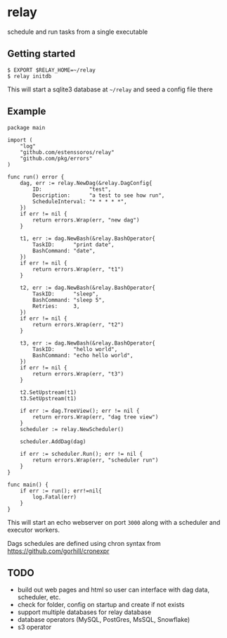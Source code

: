 # relay

schedule and run tasks from a single executable


## Getting started

```
$ EXPORT $RELAY_HOME=~/relay
$ relay initdb
```

This will start a sqlite3 database at `~/relay` and seed a config file there

## Example
```
package main

import (
    "log"
    "github.com/estenssoros/relay"
    "github.com/pkg/errors"
)

func run() error {
    dag, err := relay.NewDag(&relay.DagConfig{
		ID:               "test",
		Description:      "a test to see how run",
		ScheduleInterval: "* * * * *",
	})
    if err != nil {
        return errors.Wrap(err, "new dag")
	}

    t1, err := dag.NewBash(&relay.BashOperator{
		TaskID:      "print date",
		BashCommand: "date",
	})
	if err != nil {
		return errors.Wrap(err, "t1")
	}

	t2, err := dag.NewBash(&relay.BashOperator{
		TaskID:      "sleep",
		BashCommand: "sleep 5",
		Retries:     3,
	})
	if err != nil {
		return errors.Wrap(err, "t2")
	}

	t3, err := dag.NewBash(&relay.BashOperator{
		TaskID:      "hello world",
		BashCommand: "echo hello world",
	})
	if err != nil {
		return errors.Wrap(err, "t3")
	}

	t2.SetUpstream(t1)
	t3.SetUpstream(t1)

	if err := dag.TreeView(); err != nil {
		return errors.Wrap(err, "dag tree view")
	}
	scheduler := relay.NewScheduler()

	scheduler.AddDag(dag)

	if err := scheduler.Run(); err != nil {
		return errors.Wrap(err, "scheduler run")
	}
}

func main() {
    if err := run(); err!=nil{
        log.Fatal(err)
    }
}
```

This will start an echo webserver on port `3000` along with a scheduler and executor workers.

Dags schedules are defined using chron syntax from https://github.com/gorhill/cronexpr


## TODO

- build out web pages and html so user can interface with dag data, scheduler, etc.
- check for folder, config on startup and create if not exists
- support multiple databases for relay database
- database operators (MySQL, PostGres, MsSQL, Snowflake)
- s3 operator